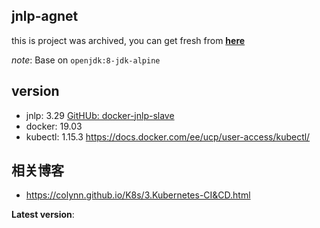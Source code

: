 ## jnlp-agnet

this is project was archived, you can get fresh from [__here__](https://github.com/go-atomci/jenkins-jnlp-agent)

_note_: Base on ```openjdk:8-jdk-alpine```

## version 
* jnlp: 3.29 [GitHUb: docker-jnlp-slave](https://github.com/jenkinsci/docker-jnlp-slave)
* docker: 19.03
* kubectl: 1.15.3 https://docs.docker.com/ee/ucp/user-access/kubectl/

## 相关博客
* https://colynn.github.io/K8s/3.Kubernetes-CI&CD.html


__Latest version__: 
